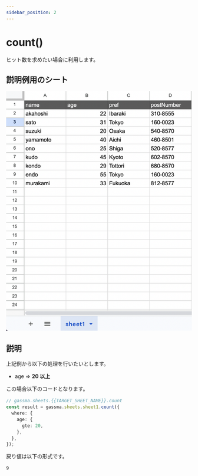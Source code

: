 ```yaml
---
sidebar_position: 2
---
```


# count()

ヒット数を求めたい場合に利用します。

## 説明例用のシート

![説明用シート](../img/exampleSheet.png)

## 説明

上記例から以下の処理を行いたいとします。

- age => **20 以上**

この場合以下のコードとなります。

```ts
// gassma.sheets.{{TARGET_SHEET_NAME}}.count
const result = gassma.sheets.sheet1.count({
  where: {
    age: {
      gte: 20,
    },
  },
});
```

戻り値は以下の形式です。

```
9
```
